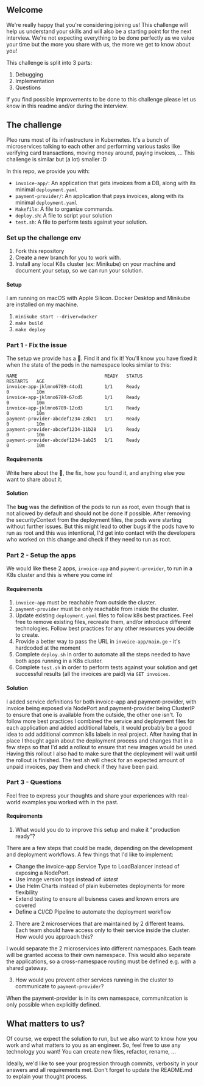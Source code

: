 ## Welcome

We're really happy that you're considering joining us!
This challenge will help us understand your skills and will also be a starting point for the next interview.
We're not expecting everything to be done perfectly as we value your time but the more you share with us, the more we get to know about you!

This challenge is split into 3 parts:

1. Debugging
2. Implementation
3. Questions

If you find possible improvements to be done to this challenge please let us know in this readme and/or during the interview.

## The challenge

Pleo runs most of its infrastructure in Kubernetes.
It's a bunch of microservices talking to each other and performing various tasks like verifying card transactions, moving money around, paying invoices, ...
This challenge is similar but (a lot) smaller :D

In this repo, we provide you with:

- `invoice-app/`: An application that gets invoices from a DB, along with its minimal `deployment.yaml`
- `payment-provider/`: An application that pays invoices, along with its minimal `deployment.yaml`
- `Makefile`: A file to organize commands.
- `deploy.sh`: A file to script your solution
- `test.sh`: A file to perform tests against your solution.

### Set up the challenge env

1. Fork this repository
2. Create a new branch for you to work with.
3. Install any local K8s cluster (ex: Minikube) on your machine and document your setup, so we can run your solution.

#### Setup

I am running on macOS with Apple Silicon. Docker Desktop and Minikube are installed on my machine.

1. `minikube start --driver=docker`
2. `make build`
3. `make deploy`

### Part 1 - Fix the issue

The setup we provide has a :bug:. Find it and fix it! You'll know you have fixed it when the state of the pods in the namespace looks similar to this:

```
NAME                                READY   STATUS                       RESTARTS   AGE
invoice-app-jklmno6789-44cd1        1/1     Ready                        0          10m
invoice-app-jklmno6789-67cd5        1/1     Ready                        0          10m
invoice-app-jklmno6789-12cd3        1/1     Ready                        0          10m
payment-provider-abcdef1234-23b21   1/1     Ready                        0          10m
payment-provider-abcdef1234-11b28   1/1     Ready                        0          10m
payment-provider-abcdef1234-1ab25   1/1     Ready                        0          10m
```

#### Requirements

Write here about the 🐛, the fix, how you found it, and anything else you want to share about it.

#### Solution

The **bug** was the definition of the pods to run as root, even though that is not allowed by default and should not be done if possible. After removing the securityContext from the deployment files, the pods were starting without further issues. But this might lead to other bugs if the pods have to run as root and this was intentional, I'd get into contact with the developers who worked on this change and check if they need to run as root.

### Part 2 - Setup the apps

We would like these 2 apps, `invoice-app` and `payment-provider`, to run in a K8s cluster and this is where you come in!

#### Requirements

1. `invoice-app` must be reachable from outside the cluster.
2. `payment-provider` must be only reachable from inside the cluster.
3. Update existing `deployment.yaml` files to follow k8s best practices. Feel free to remove existing files, recreate them, and/or introduce different technologies. Follow best practices for any other resources you decide to create.
4. Provide a better way to pass the URL in `invoice-app/main.go` - it's hardcoded at the moment
5. Complete `deploy.sh` in order to automate all the steps needed to have both apps running in a K8s cluster.
6. Complete `test.sh` in order to perform tests against your solution and get successful results (all the invoices are paid) via `GET invoices`.

#### Solution

I added service definitions for both invoice-app and payment-provider, with invoice being exposed via NodePort and payment-provider being ClusterIP to ensure that one is available from the outside, the other one isn't.
To follow more best practices I combined the service and deployment files for each application and added additional labels, it would probably be a good idea to add additional common k8s labels in real project.
After having that in place I thought again about the deployment process and changes that in a few steps so that I'd add a rollout to ensure that new images would be used. Having this rollout I also had to make sure that the deployment will wait until the rollout is finished.
The test.sh will check for an expected amount of unpaid invoices, pay them and check if they have been paid.

### Part 3 - Questions

Feel free to express your thoughts and share your experiences with real-world examples you worked with in the past.

#### Requirements

1. What would you do to improve this setup and make it "production ready"?

There are a few steps that could be made, depending on the development and deployment workflows. A few things that I'd like to implement:
- Change the invoice-app Service Type to LoadBalancer instead of exposing a NodePort.
- Use image version tags instead of *:latest*
- Use Helm Charts instead of plain kubernetes deployments for more flexibility
- Extend testing to ensure all buisness cases and known errors are covered
- Define a CI/CD Pipeline to automate the deployment workflow

2. There are 2 microservices that are maintained by 2 different teams. Each team should have access only to their service inside the cluster. How would you approach this?

I would separate the 2 microservices into different namespaces. Each team will be granted access to their own namespace. This would also separate the applications, so a cross-namespace routing must be defined e.g. with a shared gateway.

3. How would you prevent other services running in the cluster to communicate to `payment-provider`?

When the payment-provider is in its own namespace, communitcation is only possible when explicitly defined. 

## What matters to us?

Of course, we expect the solution to run, but we also want to know how you work and what matters to you as an engineer.
So, feel free to use any technology you want!
You can create new files, refactor, rename, ...

Ideally, we'd like to see your progression through commits, verbosity in your answers and all requirements met.
Don't forget to update the README.md to explain your thought process.
